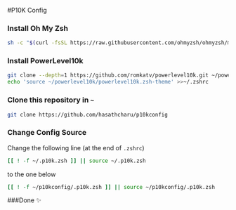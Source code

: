 #P10K Config

### Install Oh My Zsh

```bash
sh -c "$(curl -fsSL https://raw.githubusercontent.com/ohmyzsh/ohmyzsh/master/tools/install.sh)"
```

### Install PowerLevel10k

```bash
git clone --depth=1 https://github.com/romkatv/powerlevel10k.git ~/powerlevel10k
echo 'source ~/powerlevel10k/powerlevel10k.zsh-theme' >>~/.zshrc
```

### Clone this repository in `~`

```bash
git clone https://github.com/hasathcharu/p10kconfig
```

### Change Config Source

Change the following line (at the end of `.zshrc`)

```bash
[[ ! -f ~/.p10k.zsh ]] || source ~/.p10k.zsh
```

to the one below

```bash
[[ ! -f ~/p10kconfig/.p10k.zsh ]] || source ~/p10kconfig/.p10k.zsh
```

###Done ✨
